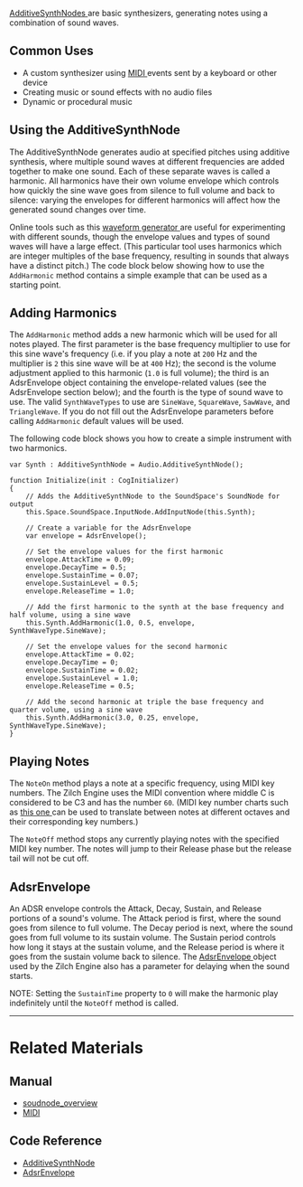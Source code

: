 [ AdditiveSynthNodes ](https://github.com/ZilchEngine/ZilchDocs/blob/master/code_reference/class_reference/additivesynthnode.markdown) are basic synthesizers, generating notes using a combination of sound waves.

 ## Common Uses

- A custom synthesizer using [MIDI ](https://github.com/ZilchEngine/ZilchDocs/blob/master/zilch_editor_documentation/zilchmanual/audio/soundnode//midi.markdown) events sent by a keyboard or other device
- Creating music or sound effects with no audio files
- Dynamic or procedural music 

 ## Using the AdditiveSynthNode

The AdditiveSynthNode generates audio at specified pitches using additive synthesis, where multiple sound waves at different frequencies are added together to make one sound. Each of these separate waves is called a harmonic. All harmonics have their own volume envelope which controls how quickly the sine wave goes from silence to full volume and back to silence: varying the envelopes for different harmonics will affect how the generated sound changes over time. 

Online tools such as this [waveform generator ](http://meettechniek.info/additional/additive-synthesis.html ) are useful for experimenting with different sounds, though the envelope values and types of sound waves will have a large effect. (This particular tool uses harmonics which are integer multiples of the base frequency, resulting in sounds that always have a distinct pitch.) The code block below showing how to use the `AddHarmonic` method contains a simple example that can be used as a starting point.

 ## Adding Harmonics

The `AddHarmonic` method adds a new harmonic which will be used for all notes played. The first parameter is the base frequency multiplier to use for this sine wave's frequency (i.e. if you play a note at `200` Hz and the multiplier is `2` this sine wave will be at `400` Hz); the second is the volume adjustment applied to this harmonic (`1.0` is full volume); the third is an AdsrEnvelope object containing the envelope-related values (see the AdsrEnvelope section below); and the fourth is the type of sound wave to use. The valid `SynthWaveTypes` to use are `SineWave`, `SquareWave`, `SawWave`, and `TriangleWave`. If you do not fill out the AdsrEnvelope parameters before calling `AddHarmonic` default values will be used.

The following code block shows you how to create a simple instrument with two harmonics.

```lang=csharp
var Synth : AdditiveSynthNode = Audio.AdditiveSynthNode();

function Initialize(init : CogInitializer)
{
    // Adds the AdditiveSynthNode to the SoundSpace's SoundNode for output
    this.Space.SoundSpace.InputNode.AddInputNode(this.Synth);
    
    // Create a variable for the AdsrEnvelope
    var envelope = AdsrEnvelope();
    
    // Set the envelope values for the first harmonic
    envelope.AttackTime = 0.09;
    envelope.DecayTime = 0.5;
    envelope.SustainTime = 0.07;
    envelope.SustainLevel = 0.5;
    envelope.ReleaseTime = 1.0;
    
    // Add the first harmonic to the synth at the base frequency and half volume, using a sine wave
    this.Synth.AddHarmonic(1.0, 0.5, envelope, SynthWaveType.SineWave);
    
    // Set the envelope values for the second harmonic 
    envelope.AttackTime = 0.02;
    envelope.DecayTime = 0;
    envelope.SustainTime = 0.02;
    envelope.SustainLevel = 1.0;
    envelope.ReleaseTime = 0.5;
    
    // Add the second harmonic at triple the base frequency and quarter volume, using a sine wave
    this.Synth.AddHarmonic(3.0, 0.25, envelope, SynthWaveType.SineWave);
}
```

 ## Playing Notes

The `NoteOn` method plays a note at a specific frequency, using MIDI key numbers. The Zilch Engine uses the MIDI convention where middle C is considered to be C3 and has the number `60`. (MIDI key number charts such as [this one ](http://computermusicresource.com/midikeys.html ) can be used to translate between notes at different octaves and their corresponding key numbers.) 

The `NoteOff` method stops any currently playing notes with the specified MIDI key number. The notes will jump to their Release phase but the release tail will not be cut off.

 ## AdsrEnvelope

An ADSR envelope controls the Attack, Decay, Sustain, and Release portions of a sound's volume. The Attack period is first, where the sound goes from silence to full volume. The Decay period is next, where the sound goes from full volume to its sustain volume. The Sustain period controls how long it stays at the sustain volume, and the Release period is where it goes from the sustain volume back to silence. The [ AdsrEnvelope ](https://github.com/ZilchEngine/ZilchDocs/blob/master/code_reference/class_reference/adsrenvelope.markdown) object used by the Zilch Engine also has a parameter for delaying when the sound starts.

NOTE: Setting the `SustainTime` property to `0` will make the harmonic play indefinitely until the `NoteOff` method is called.

---
 # Related Materials

 ## Manual
- [soudnode_overview](https://github.com/ZilchEngine/ZilchDocs/blob/master/zilch_editor_documentation/zilchmanual/audio/soundnode/soudnode_overview.markdown)
- [MIDI ](https://github.com/ZilchEngine/ZilchDocs/blob/master/zilch_editor_documentation/zilchmanual/audio/soundnode/midi.markdown)

 ## Code Reference
- [ AdditiveSynthNode ](https://github.com/ZilchEngine/ZilchDocs/blob/master/code_reference/class_reference/additivesynthnode.markdown)
- [ AdsrEnvelope ](https://github.com/ZilchEngine/ZilchDocs/blob/master/code_reference/class_reference/adsrenvelope.markdown) 

 